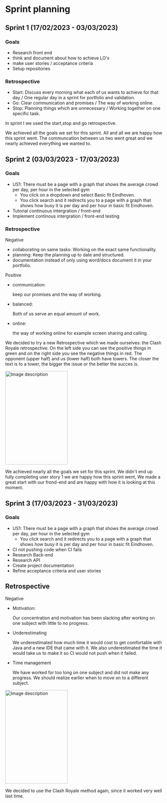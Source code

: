 
# Sprint planning

## Sprint 1 (17/02/2023 - 03/03/2023)
### Goals
- Research front end
- think and document about how to achieve LO's
- make user stories / acceptance criteria
- Setup repositories

### Retrospective

- Start: Discuss every morning what each of us wants to achieve for that day / One regular day in a sprint for portfolio and validation.
- Go: Clear communication and promises / The way of working online.
- Stop: Planning things which are unnecessary / Working together on one specific task.

In sprint I we used the start,stop and go retrospective.

We achieved all the goals we set for this sprint.
All and all we are happy how this sprint went. The communcation between us two went great and we nearly achieved everything we wanted to.

## Sprint 2 (03/03/2023 - 17/03/2023)
### Goals
 - US1: There must be a page with a graph that shows the average crowd per day, per hour in the selected gym
    - You click on a dropdown and select Basic fit Eindhoven.
    - You click search and it redirects you to a page with a graph that shows how busy it is per day and per hour in basic fit Eindhoven.
- Tutorial continuous intergration / front-end
- Implement continous intergration / front-end testing

### Retrospective
Negative
- collaborating on same tasks:
  Working on the exact same functionality.
- planning: 
  Keep the planning up to date and structured.
- documentation
  instead of only using word/docs document it
  in your portfolio.

Positive
- communication:
 
  keep our promises and the way of working.
- balanced:

  Both of us serve an equal amount of work.
- online:

  the way of working online for example
 screen sharing and calling.
 
We decided to try a new Retrospective which we made ourselves: the Clash Royale retrospective.
On the left side you can see the positive things in green and on the right side you see the negative things in red. The opponent (upper half) and us (lower half) both have towers. The closer the text is to a tower, the bigger the issue or the better the succes is.

<img src="https://user-images.githubusercontent.com/124791770/228497735-fa89448b-83c8-44e4-9eda-7fbff65db66c.png" alt="Image description" width="200" height="300">

We achieved nearly all the goals we set for this sprint. We didn't end up fully completing user story 1
we are happy how this sprint went, We made a great start with our frond-end and are happy with how it is looking at this moment.

## Sprint 3 (17/03/2023 - 31/03/2023)
### Goals
 - US1: There must be a page with a graph that shows the average crowd per day, per hour in the selected gym
    - You click search and it redirects you to a page with a graph that shows how busy it is per day and per hour in basic fit Eindhoven.
 - CI not pushing code when CI fails
 - Research Back-end
 - Research API
 - Create project documentation
 - Refine acceptance criteria and user stories

## Retrospective 
Negative
- Motivation:

  Our concentration and motivation has been slacking after working on one subject with little to no progress.

- Underestimating

  We underestimated how much time it would cost to get comfortable with Java and a new IDE that came with it. 
  We also underestimated the time it would take us to make it so CI would not push when it failed. 

- Time management

  We have worked for too long on one subject and did not make any progress. 
  We should realize earlier when to move on to a different subject.

<img src="https://user-images.githubusercontent.com/124791770/229052925-ce5aa119-36c5-4f4a-8378-a4d6a63fa56c.png" alt="Image description" width="200" height="300">

We decided to use the Clash Royale method again, since it worked very well last time.
